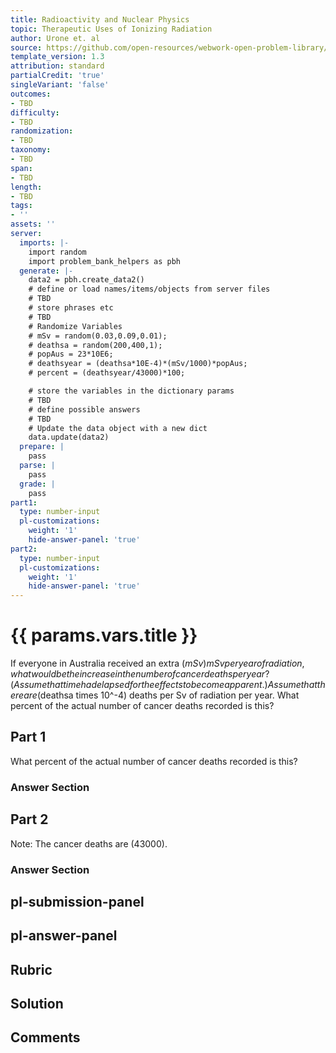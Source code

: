 ```yaml
---
title: Radioactivity and Nuclear Physics
topic: Therapeutic Uses of Ionizing Radiation
author: Urone et. al
source: https://github.com/open-resources/webwork-open-problem-library/tree/master/Contrib/BrockPhysics/College_Physics_Urone/32.Medical_Applications_of_Nuclear_Physics/32-03.Therapeutic_Ionizing_Radiation/NU_U17-32-03-010.pg
template_version: 1.3
attribution: standard
partialCredit: 'true'
singleVariant: 'false'
outcomes:
- TBD
difficulty:
- TBD
randomization:
- TBD
taxonomy:
- TBD
span:
- TBD
length:
- TBD
tags:
- ''
assets: ''
server:
  imports: |-
    import random
    import problem_bank_helpers as pbh
  generate: |-
    data2 = pbh.create_data2()
    # define or load names/items/objects from server files
    # TBD
    # store phrases etc
    # TBD
    # Randomize Variables
    # mSv = random(0.03,0.09,0.01);
    # deathsa = random(200,400,1);
    # popAus = 23*10E6;
    # deathsyear = (deathsa*10E-4)*(mSv/1000)*popAus;
    # percent = (deathsyear/43000)*100;

    # store the variables in the dictionary params
    # TBD
    # define possible answers
    # TBD
    # Update the data object with a new dict
    data.update(data2)
  prepare: |
    pass
  parse: |
    pass
  grade: |
    pass
part1:
  type: number-input
  pl-customizations:
    weight: '1'
    hide-answer-panel: 'true'
part2:
  type: number-input
  pl-customizations:
    weight: '1'
    hide-answer-panel: 'true'
---
```


# {{ params.vars.title }} 


If everyone in Australia received an extra ($mSv) mSv per year of radiation, what would  be the increase in the number of cancer deaths per year? (Assume that time had  elapsed for the effects to become apparent.) Assume that there are ($deathsa times 10^-4) deaths per Sv of radiation per year. What percent of the actual number of cancer deaths recorded is this?

## Part 1 
What percent of the actual number of cancer deaths recorded is this? 


 ### Answer Section

## Part 2 
Note: The cancer deaths are (43000). 


 ### Answer Section


## pl-submission-panel 


## pl-answer-panel 


## Rubric 


## Solution 


## Comments 


